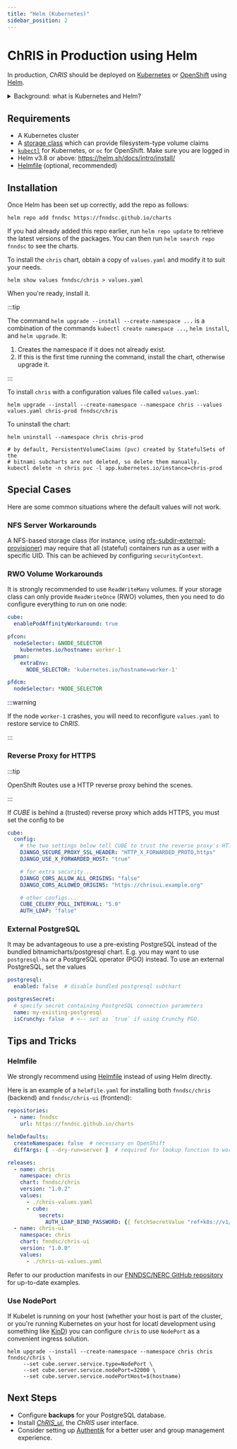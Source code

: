 ```yaml
---
title: "Helm (Kubernetes)"
sidebar_position: 2
---
```


# ChRIS in Production using Helm

In production, _ChRIS_ should be deployed on [Kubernetes](https://kubernetes.io)
or [OpenShift](https://www.redhat.com/en/technologies/cloud-computing/openshift)
using [Helm](https://helm.sh/).

<details>
<summary>Background: what is Kubernetes and Helm?</summary>
<p>
Kubernetes coordinates how containers run on a cluster of computers working together.
Even in the case of a single-machine <em>ChRIS</em> deployment, using Kubernetes is
still recommended for production because it is a standard solution for container management.
</p>
<p>
Helm is often described as a package manager for Kubernetes. It uses templates from
third-party repositories to create Kubernetes resources, such as services and deployments.
</p>
</details>

## Requirements

- A Kubernetes cluster
- A [storage class](https://kubernetes.io/docs/concepts/storage/storage-classes/) which can provide
  filesystem-type volume claims
- [`kubectl`](https://kubernetes.io/docs/reference/kubectl/) for Kubernetes, or
  `oc` for OpenShift. Make sure you are logged in
- Helm v3.8 or above: https://helm.sh/docs/intro/install/
- [Helmfile](#helmfile) (optional, recommended)

## Installation

Once Helm has been set up correctly, add the repo as follows:

```shell
helm repo add fnndsc https://fnndsc.github.io/charts
```

If you had already added this repo earlier, run `helm repo update` to retrieve
the latest versions of the packages. You can then run `helm search repo fnndsc` to see the charts.

To install the `chris` chart, obtain a copy of `values.yaml` and modify it to suit your needs.

```shell
helm show values fnndsc/chris > values.yaml
```

When you're ready, install it.

:::tip

The command `helm upgrade --install --create-namespace ...` is a combination of the commands
`kubectl create namespace ...`, `helm install`, and `helm upgrade`. It:

1. Creates the namespace if it does not already exist.
2. If this is the first time running the command, install the chart, otherwise upgrade it.

:::

To install `chris` with a configuration values file called `values.yaml`:

```shell
helm upgrade --install --create-namespace --namespace chris --values values.yaml chris-prod fnndsc/chris
```

To uninstall the chart:

```shell
helm uninstall --namespace chris chris-prod

# by default, PersistentVolumeClaims (pvc) created by StatefulSets of the
# bitnami subcharts are not deleted, so delete them manually.
kubectl delete -n chris pvc -l app.kubernetes.io/instance=chris-prod
```

## Special Cases

Here are some common situations where the default values will not work.

### NFS Server Workarounds

A NFS-based storage class (for instance, using [nfs-subdir-external-provisioner](https://github.com/kubernetes-sigs/nfs-subdir-external-provisioner))
may require that all (stateful) containers run as a user with a specific UID. This can be achieved by configuring `securityContext`.

### RWO Volume Workarounds

It is strongly recommended to use `ReadWriteMany` volumes. If your storage class can only provide
`ReadWriteOnce` (RWO) volumes, then you need to do configure everything to run on one node:

```yaml
cube:
  enablePodAffinityWorkaround: true

pfcon:
  nodeSelector: &NODE_SELECTOR
    kubernetes.io/hostname: worker-1
  pman:
    extraEnv:
      NODE_SELECTOR: 'kubernetes.io/hostname=worker-1'

pfdcm:
  nodeSelector: *NODE_SELECTOR
```

:::warning

If the node `worker-1` crashes, you will need to reconfigure `values.yaml` to restore service to _ChRIS_.

:::

### Reverse Proxy for HTTPS

:::tip

OpenShift Routes use a HTTP reverse proxy behind the scenes.

:::

If _CUBE_ is behind a (trusted) reverse proxy which adds HTTPS, you must set the config to be

```yaml
cube:
  config:
    # the two settings below tell CUBE to trust the reverse proxy's HTTPS headers
    DJANGO_SECURE_PROXY_SSL_HEADER: "HTTP_X_FORWARDED_PROTO,https"
    DJANGO_USE_X_FORWARDED_HOST: "true"

    # for extra security...
    DJANGO_CORS_ALLOW_ALL_ORIGINS: "false"
    DJANGO_CORS_ALLOWED_ORIGINS: "https://chrisui.example.org"

    # other configs...
    CUBE_CELERY_POLL_INTERVAL: "5.0"
    AUTH_LDAP: "false"
```

### External PostgreSQL

It may be advantageous to use a pre-existing PostgreSQL instead of the bundled bitnamicharts/postgresql chart.
E.g. you may want to use `postgresql-ha` or a PostgreSQL operator (PGO) instead.
To use an external PostgreSQL, set the values

```yaml
postgresql:
  enabled: false  # disable bundled postgresql subchart

postgresSecret:
  # specify secret containing PostgreSQL connection parameters
  name: my-existing-postgresql
  isCrunchy: false  # <-- set as `true` if using Crunchy PGO.
```

## Tips and Tricks

### Helmfile

We strongly recommend using [Helmfile](https://helmfile.readthedocs.io) instead of using Helm directly.

Here is an example of a `helmfile.yaml` for installing both `fnndsc/chris` (backend) and `fnndsc/chris-ui` (frontend):

```yaml
repositories:
  - name: fnndsc
    url: https://fnndsc.github.io/charts

helmDefaults:
  createNamespace: false  # necessary on OpenShift
  diffArgs: [ --dry-run=server ]  # required for lookup function to work

releases:
  - name: chris
    namespace: chris
    chart: fnndsc/chris
    version: "1.0.2"
    values:
      - ./chris-values.yaml
      - cube:
          secrets:
            AUTH_LDAP_BIND_PASSWORD: {{ fetchSecretValue "ref+k8s://v1/Secret/chris/ldapservice/bind-password" | quote }}
  - name: chris-ui
    namespace: chris
    chart: fnndsc/chris-ui
    version: "1.0.0"
    values:
      - ./chris-ui-values.yaml
```

Refer to our production manifests in our [FNNDSC/NERC GitHub repository](https://github.com/FNNDSC/NERC/blob/master/blt/helmfile.d/02-chris.yaml) for up-to-date examples.

### Use NodePort

If Kubelet is running on your host (whether your host is part of the cluster, or you're running
Kubernetes on your host for locatl development using something like [KinD](https://kind.sigs.k8s.io/))
you can configure `chris` to use `NodePort` as a convenient ingress solution.

```shell
helm upgrade --install --create-namespace --namespace chris chris fnndsc/chris \
     --set cube.server.service.type=NodePort \
     --set cube.server.service.nodePort=32000 \
     --set cube.server.service.nodePortHost=$(hostname)
```

## Next Steps

- Configure **backups** for your PostgreSQL database.
- Install [_ChRIS\_ui_](./chris_ui.md), the _ChRIS_ user interface.
- Consider setting up [Authentik](/docs/admin/authentik-ldap.md) for a better user and group management experience.
